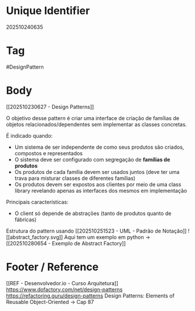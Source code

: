 # Unique Identifier
202510240635

# Tag
#DesignPattern 

# Body
[[202510230627 - Design Patterns]]

O objetivo desse pattern é criar uma interface de criação de famílias de objetos relacionados/dependentes sem implementar as classes concretas.

É indicado quando:
- Um sistema de ser independente de como seus produtos são criados, compostos e representados
- O sistema deve ser configurado com segregação de **famílias de produtos**
- Os produtos de cada família devem ser usados juntos (deve ter uma trava para misturar classes de diferentes famílias)
- Os produtos devem ser expostos aos clientes por meio de uma class library revelando apenas as interfaces dos mesmos em implementação

Principais características:
- O client só depende de abstrações (tanto de produtos quanto de fábricas)

Estrutura do pattern usando [[202510251523 - UML - Padrão de Notação]]
![[abstract_factory.svg]]
Aqui tem um exemplo em python -> [[202510280654 - Exemplo de Abstract Factory]]
# Footer / Reference
[[REF - Desenvolvedor.io - Curso Arquitetura]]
https://www.dofactory.com/net/design-patterns
https://refactoring.guru/design-patterns
Design Patterns: Elements of Reusable Object-Oriented -> Cap 87